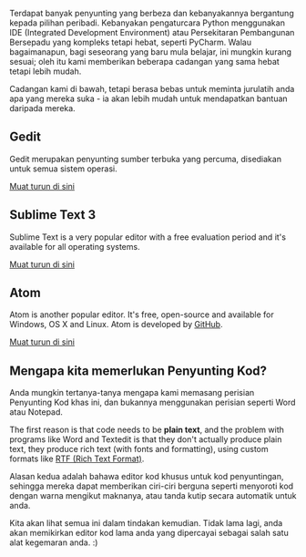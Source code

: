 Terdapat banyak penyunting yang berbeza dan kebanyakannya bergantung kepada pilihan peribadi. Kebanyakan pengaturcara Python menggunakan IDE (Integrated Development Environment) atau Persekitaran Pembangunan Bersepadu yang kompleks tetapi hebat, seperti PyCharm. Walau bagaimanapun, bagi seseorang yang baru mula belajar, ini mungkin kurang sesuai; oleh itu kami memberikan beberapa cadangan yang sama hebat tetapi lebih mudah.

Cadangan kami di bawah, tetapi berasa bebas untuk meminta jurulatih anda apa yang mereka suka - ia akan lebih mudah untuk mendapatkan bantuan daripada mereka.

## Gedit

Gedit merupakan penyunting sumber terbuka yang percuma, disediakan untuk semua sistem operasi.

[Muat turun di sini](https://wiki.gnome.org/Apps/Gedit#Download)

## Sublime Text 3

Sublime Text is a very popular editor with a free evaluation period and it's available for all operating systems.

[Muat turun di sini](https://www.sublimetext.com/3)

## Atom

Atom is another popular editor. It's free, open-source and available for Windows, OS X and Linux. Atom is developed by [GitHub](https://github.com/).

[Muat turun di sini](https://atom.io/)

## Mengapa kita memerlukan Penyunting Kod?

Anda mungkin tertanya-tanya mengapa kami memasang perisian Penyunting Kod khas ini, dan bukannya menggunakan perisian seperti Word atau Notepad.

The first reason is that code needs to be **plain text**, and the problem with programs like Word and Textedit is that they don't actually produce plain text, they produce rich text (with fonts and formatting), using custom formats like [RTF (Rich Text Format)](https://en.wikipedia.org/wiki/Rich_Text_Format).

Alasan kedua adalah bahawa editor kod khusus untuk kod penyuntingan, sehingga mereka dapat memberikan ciri-ciri berguna seperti menyoroti kod dengan warna mengikut maknanya, atau tanda kutip secara automatik untuk anda.

Kita akan lihat semua ini dalam tindakan kemudian. Tidak lama lagi, anda akan memikirkan editor kod lama anda yang dipercayai sebagai salah satu alat kegemaran anda. :)
